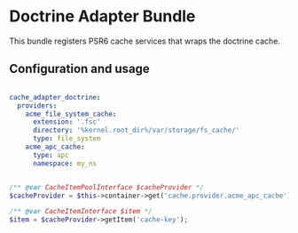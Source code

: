 # Doctrine Adapter Bundle

This bundle registers PSR6 cache services that wraps the doctrine cache. 

## Configuration and usage

```yaml

cache_adapter_doctrine:
  providers:
    acme_file_system_cache:
      extension: '.fsc'
      directory: '%kernel.root_dir%/var/storage/fs_cache/'
      type: file_system
    acme_apc_cache:
      type: apc
      namespace: my_ns
```

``` php

/** @var CacheItemPoolInterface $cacheProvider */
$cacheProvider = $this->container->get('cache.provider.acme_apc_cache');

/** @var CacheItemInterface $item */
$item = $cacheProvider->getItem('cache-key');

```